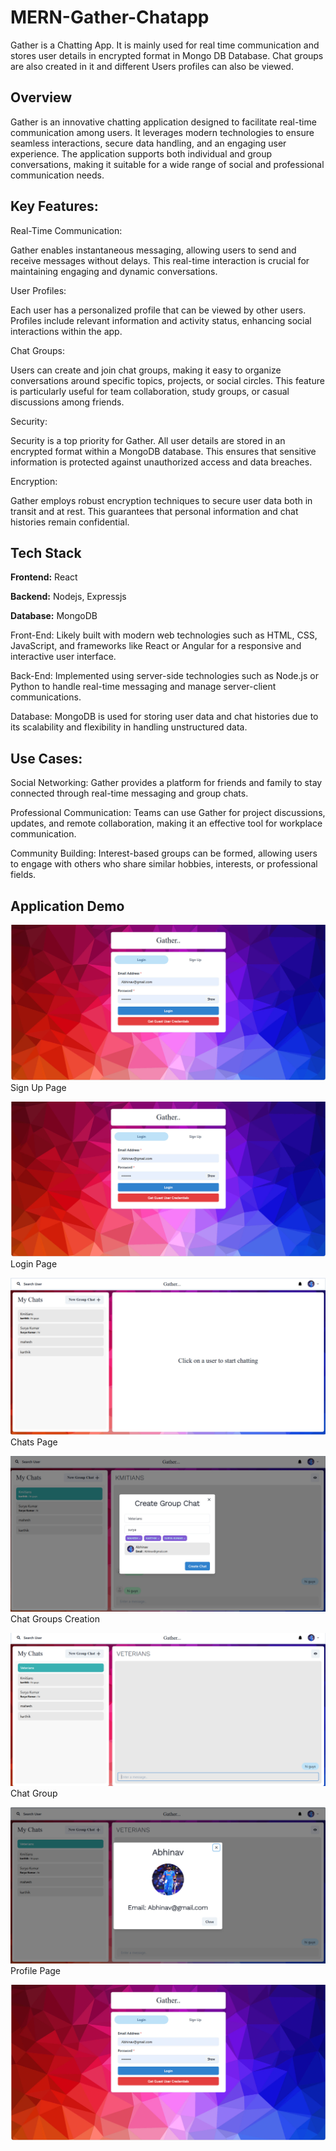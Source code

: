 
# MERN-Gather-Chatapp

Gather is a Chatting App. It is mainly used for real time
 communication and stores user details in encrypted format
 in Mongo DB Database. Chat groups are also created in it
 and different Users profiles can also be viewed.


## Overview

Gather is an innovative chatting application designed to facilitate real-time communication among users. It leverages modern technologies to ensure seamless interactions, secure data handling, and an engaging user experience. The application supports both individual and group conversations, making it suitable for a wide range of social and professional communication needs.

## Key Features:

Real-Time Communication:

Gather enables instantaneous messaging, allowing users to send and receive messages without delays. This real-time interaction is crucial for maintaining engaging and dynamic conversations.

User Profiles:

Each user has a personalized profile that can be viewed by other users. Profiles include relevant information and activity status, enhancing social interactions within the app.

Chat Groups:

Users can create and join chat groups, making it easy to organize conversations around specific topics, projects, or social circles. This feature is particularly useful for team collaboration, study groups, or casual discussions among friends.

Security:

Security is a top priority for Gather. All user details are stored in an encrypted format within a MongoDB database. This ensures that sensitive information is protected against unauthorized access and data breaches.

Encryption:

Gather employs robust encryption techniques to secure user data both in transit and at rest. This guarantees that personal information and chat histories remain confidential.
## Tech Stack

**Frontend:** React

**Backend:** Nodejs, Expressjs

**Database:** MongoDB

Front-End: Likely built with modern web technologies such as HTML, CSS, JavaScript, and frameworks like React or Angular for a responsive and interactive user interface.

Back-End: Implemented using server-side technologies such as Node.js or Python to handle real-time messaging and manage server-client communications.

Database: MongoDB is used for storing user data and chat histories due to its scalability and flexibility in handling unstructured data.


## Use Cases:

Social Networking: Gather provides a platform for friends and family to stay connected through real-time messaging and group chats.

Professional Communication: Teams can use Gather for project discussions, updates, and remote collaboration, making it an effective tool for workplace communication.

Community Building: Interest-based groups can be formed, allowing users to engage with others who share similar hobbies, interests, or professional fields.

## Application Demo 

![Screenshot](https://github.com/abhi3585/Gather-chat-app/blob/64c6f58275bac3ff185169a3afb7af24816e2b7a/screenshots2/Screenshot%20(58).jpg)
Sign Up Page

![Screenshot](https://github.com/abhi3585/Gather-chat-app/blob/64c6f58275bac3ff185169a3afb7af24816e2b7a/screenshots2/Screenshot%20(58).jpg)
Login Page

![Screenshot](https://github.com/abhi3585/Gather-chat-app/blob/64c6f58275bac3ff185169a3afb7af24816e2b7a/screenshots2/Screenshot%20(59).jpg)
Chats Page

![Screenshot](https://github.com/abhi3585/Gather-chat-app/blob/64c6f58275bac3ff185169a3afb7af24816e2b7a/screenshots2/Screenshot%20(60).jpg)
Chat Groups Creation

![Screenshot](https://github.com/abhi3585/Gather-chat-app/blob/64c6f58275bac3ff185169a3afb7af24816e2b7a/screenshots2/Screenshot%20(61).jpg)
Chat Group

![Screenshot](https://github.com/abhi3585/Gather-chat-app/blob/64c6f58275bac3ff185169a3afb7af24816e2b7a/screenshots2/Screenshot%20(63).jpg)
Profile Page

![Screenshot](https://github.com/abhi3585/Gather-chat-app/blob/64c6f58275bac3ff185169a3afb7af24816e2b7a/screenshots2/Screenshot%20(58).jpg)
